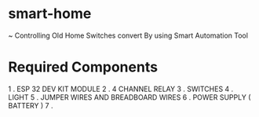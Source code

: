 # smart-home

~ Controlling Old Home Switches convert By using Smart Automation Tool 

# Required Components 

1 . ESP 32 DEV KIT MODULE 
2 . 4 CHANNEL RELAY 
3 . SWITCHES 
4 . LIGHT
5 . JUMPER WIRES AND BREADBOARD WIRES
6 . POWER SUPPLY ( BATTERY )
7 . 



